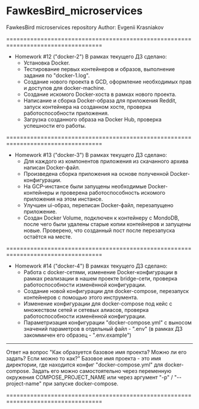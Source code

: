 # FawkesBird_microservices
FawkesBird microservices repository
Author: Evgenii Krasniakov

==================================================================================

- Homework #12 ("docker-2")
В рамках текущего ДЗ сделано:
    * Установка Docker.
    * Тестирование первых контейнеров и образов, выполнение задания по "docker-1.log".
    * Создание нового проекта в GCD, оформление необходимых прав и доступов для
docker-machine.
    * Создание искомого Docker-хоста в рамках нового проекта.
    * Написание и сборка Docker-образа для приложения Reddit, запуск контейнера
на созданном хосте, проверка работоспособности приложения.
    * Загрузка созданного образа на Docker Hub, проверка успешности его работы.

==================================================================================

- Homework #13 ("docker-3")
В рамках текущего ДЗ сделано:
    * Для каждого из компонентов приложения из скачанного архива написан Docker-файл.
    * Произведена сборка приложения на основе полученной Docker-конфигурации.
    * На GCP-инстансе были запущены необходимые Docker-контейнеры и проверена
работоспособность искомого приложения на этом инстансе.
    * Улучшен ui-образ, переписан Docker-файл, перезапущено приложение.
    * Создан Docker Volume, подключен к контейнеру с MondoDB, после чего были удалены
старые копии контейнеров и запущены новые. Проверено, что созданный пост после перезапуска
остаётся на месте.

==================================================================================

- Homework #14 ("docker-4")
В рамках текущего ДЗ сделано:
    * Работа с docker-сетями, изменение Docker-конфигурации в рамках реализации в нашем
проекте bridge-сети, проверка работоспособности изменённой конфигурации.
    * Создание новой конфигурации для docker-compose, перезапуск контейнеров с помощью этого инструмента.
    * Изменение конфигурации для docker-compose под кейс с множеством сетей и сетевых
алиасов, проверка работоспособности изменённой конфигурации.
    * Параметризация конфигурации "docker-compose.yml" c выносом значений параметров в
отдельный файл - ".env" (в рамках ДЗ закоммичен его образец - ".env.example")
----
Ответ на вопрос "Как образуется базовое имя проекта? Можно ли его задать? Если можно то
как?"
    Базовое имя проекта - это имя директории, где находится конфиг "docker-compose.yml"
    для docker-compose. Задать его можно самостоятельно через переменную окружения 
    COMPOSE_PROJECT_NAME или через аргумент "-p" / "--project-name" при запуске
    docker-compose.

==================================================================================
